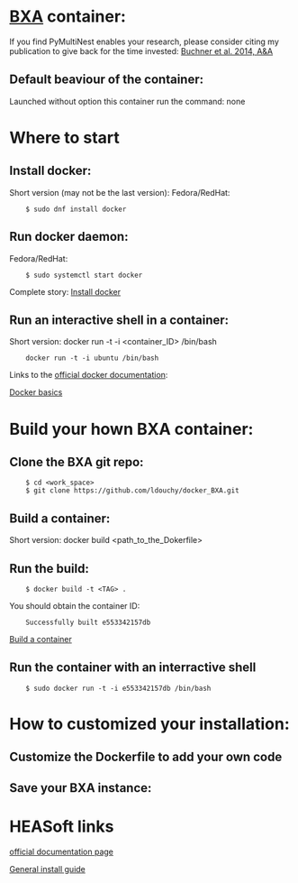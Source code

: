 # [BXA](https://johannesbuchner.github.io/BXA/) container:

If you find PyMultiNest enables your research, please consider citing my publication to give back for the time invested:
[Buchner et al. 2014, A&A](http://www.aanda.org/articles/aa/abs/2014/04/aa22971-13/aa22971-13.html)

## Default beaviour of the container:
Launched without option this container run the command: none

# Where to start

## Install docker:
Short version (may not be the last version):
  Fedora/RedHat:

        $ sudo dnf install docker

## Run docker daemon:
  Fedora/RedHat:

        $ sudo systemctl start docker

Complete story:
[Install docker](https://docs.docker.com/engine/installation/)

## Run an interactive shell in a container:

  Short version:
        docker run -t -i \<container_ID\> /bin/bash

        docker run -t -i ubuntu /bin/bash

Links to the [official docker documentation](https://docs.docker.com/):

[Docker basics](https://docs.docker.com/engine/userguide/basics/)


# Build your hown BXA container:


## Clone the BXA git repo:

        $ cd <work_space>
        $ git clone https://github.com/ldouchy/docker_BXA.git

## Build a container:

  Short version:
        docker build \<path_to_the_Dokerfile\>

## Run the build:

        $ docker build -t <TAG> .

  You should obtain the container ID:

        Successfully built e553342157db

[Build a container](https://docs.docker.com/reference/builder/)


## Run the container with an interractive shell

        $ sudo docker run -t -i e553342157db /bin/bash


# How to customized your installation:

## Customize the Dockerfile to add your own code

## Save your BXA instance:


# HEASoft links

[official documentation page](https://johannesbuchner.github.io/BXA/)

[General install guide](https://heasarc.gsfc.nasa.gov/docs/software/lheasoft/install.html)

